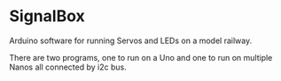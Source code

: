 # SignalBox

Arduino software for running Servos and LEDs on a model railway.

There are two programs, one to run on a Uno and one to run on multiple Nanos all connected by i2c bus.

